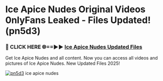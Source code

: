 # Ice Apice Nudes Original Videos 0nlyFans Leaked - Files Updated! (pn5d3)

<h3>🔴 CLICK HERE 🌐==►► <a href="https://tinyurl.com/x26r9saj" rel="nofollow">Ice Apice Nudes Updated Files</a></h3>

Get Ice Apice Nudes and all content. Now you can access all videos and pictures of Ice Apice Nudes. New Updated Files 2025!

[![pn5d3](https://i.imgur.com/LkgZPqh.gif)](https://tinyurl.com/x26r9saj)
ice apice nudes